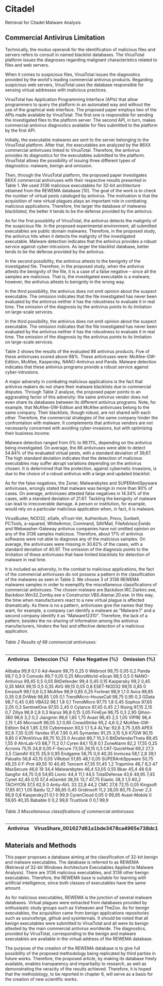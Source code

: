 # Citadel
Retrieval for Citadel Malware Analysis

## Commercial Antivirus Limitation

Technically, the modus operandi for the identification of malicious files and servers refers to consult in named blacklist databases. The VirusTotal platform issues the diagnoses regarding malignant characteristics related to files and web servers.

When it comes to suspicious files, VirusTotal issues the diagnostics provided by the world's leading commercial antivirus products. Regarding suspicious web servers, VirusTotal uses the database responsible for sensing virtual addresses with malicious practices.

VirusTotal has Application Programming Interface (APIs) that allow programmers to query the platform in an automated way and without the use of the graphical web interface. The proposed paper employs two of the APIs made available by VirusTotal. The first one is responsible for sending the investigated files to the platform server. The second API, in turn, makes commercial antivirus diagnostics available for files submitted to the platform by the first API.

Initially, the executable malwares are sent to the server belonging to the VirusTotal platform. After that, the executables are analyzed by the 86XX commercial antiviruses linked to VirusTotal. Therefore, the antivirus provides its diagnostics for the executables submitted to the platform. VirusTotal allows the possibility of issuing three different types of diagnostics: malware, benign and omission.

Then, through the VirusTotal platform, the proposed paper investigates 86XX commercial antiviruses with their respective results presented in Table 1. We used 3136 malicious executables for 32-bit architecture obtained from the REWEMA database [10]. The goal of the work is to check the number of virtual pests cataloged by antivirus. The motivation is that the acquisition of new virtual plagues plays an important role in combating malicious applications. Therefore, the larger the database of malwares blacklisted, the better it tends to be the defense provided by the antivirus.

As for the first possibility of VirusTotal, the antivirus detects the malignity of the suspicious file. In the proposed experimental environment, all submitted executables are public domain malwares. Therefore, in the proposed study, the antivirus hits when it detects the malignity of the investigated executable. Malware detection indicates that the antivirus provides a robust service against cyber-intrusions. As larger the blacklist database, better tends to be the defense provided by the antivirus.

In the second possibility, the antivirus attests to the benignity of the investigated file. Therefore, in the proposed study, when the antivirus attests the benignity of the file, it is a case of a false negative – since all the samples are malicious. That is, the investigated executable is a malware; however, the antivirus attests to benignity in the wrong way.

In the third possibility, the antivirus does not emit opinion about the suspect executable. The omission indicates that the file investigated has never been evaluated by the antivirus neither it has the robustness to evaluate it in real time. The omission of the diagnosis by the antivirus points to its limitation on large-scale services.

In the third possibility, the antivirus does not emit opinion about the suspect executable. The omission indicates that the file investigated has never been evaluated by the antivirus neither it has the robustness to evaluate it in real time. The omission of the diagnosis by the antivirus points to its limitation on large-scale services.

Table 2 shows the results of the evaluated 86 antivirus products. Five of these antiviruses scored above 98%. These antiviruses were: McAfee-GW-Edition, McAfee, Kaspersky, NANO-Antivirus and Panda. Malware detection indicates that these antivirus programs provide a robust service against cyber-intrusions.

A major adversity in combating malicious applications is the fact that antivirus makers do not share their malware blacklists due to commercial disputes. Through Table 2 analyse, the proposed paper points to an aggravating factor of this adversity: the same antivirus vendor does not even share its databases between its different antivirus programs. Note, for example, that McAfee-GW-Edition and McAfee antiviruses belong to the same company. Their blacklists, though robust, are not shared with each other. Therefore, the commercial strategies of the same company hinder the confrontation with malware. It complements that antivirus vendors are not necessarily concerned with avoiding cyber-invasions, but with optimizing their business income.

Malware detection ranged from 0% to 99.11%, depending on the antivirus being investigated. On average, the 86 antiviruses were able to detect 54.84% of the evaluated virtual pests, with a standard deviation of 39,67. The high standard deviation indicates that the detection of malicious executables may suffer abrupt variations depending on the antivirus chosen. It is determined that the protection, against cybernetic invasions, is due to the choice of a robust antivirus with a large and updated blacklist.

As for the false negatives, the Zoner, Malwarebytes and SUPERAntiSpyware antiviruses, wrongly stated that malware was benign in more than 90% of cases. On average, antiviruses attested false negatives in 14.34% of the cases, with a standard deviation of 21.67. Tackling the benignity of malware can lead to irrecoverable damage. A person or institution, for example, would rely on a particular malicious application when, in fact, it is malware.

VirusBuster, NOD32, eSafe, eTrust-Vet, Authentium, Prevx, Sunbelt, PCTools, a-squared, WhiteArmor, Command, SAVMail, FileAdvisor,Ewido and Webwasher-Gateway antivirus companies have not omitted opinion on any of the 3136 samples malicious. Therefore, about 17% of antivirus softwares were not able to diagnose any of the malicious samples. On average, the antiviruses were missing in 30.82% of the cases, with a standard deviation of 40.97. The omission of the diagnosis points to the limitation of these antiviruses that have limited blacklists for detection of malware in real time.

It is included as adversity, in the combat to malicious applications, the fact of the commercial antiviruses do not possess a pattern in the classification of the malwares as seen in Table 3. We choose 3 of 3136 REWEMA malwares samples in order to exemplify the miscellaneous classifications of commercial antiviruses. The chosen malware are Backdoor.IRC.Darkirc.exe, Backdoor.Win32.Zomby.exe e Constructor.VBS.Alamar.20.exe. In this way, the time when manufacturers react to a new virtual plague is affected dramatically. As there is no a pattern, antiviruses give the names that they want, for example, a company can identify a malware as "Malware.1" and a second company identify it as "Malware12310". Therefore, the lack of a pattern, besides the no-sharing of information among the antivirus manufacturers, hinders the fast and effective detection of a malicious application.


###### Table 2 Results of 68 commercial antiviruses:

Antivirus | Deteccion (%) | False Negative (%) | Omission (%)
--------- | ------------- | ------------------ | -------------
Alibaba 99,9 0,1 0
Ad-Aware 99,75 0,25 0
Webroot 99,75 0,05 0,2
Panda 99,7 0,3 0
Comodo 99,7 0,05 0,25
MicroWorld-eScan 99,5 0,5 0
NANO-Antivirus 99,45 0,5 0,05
BitDefender 99,4 0,45 0,15
Kaspersky 99,2 0,45 0,35
MAX 99,15 0,5 0,35
AVG 99,15 0,05 0,8
ESET-NOD32 99,15 0,85 0
Emsisoft 99,1 0,6 0,3
McAfee 98,9 0,85 0,25
Fortinet 98,9 1,1 0
Avira 98,85 0,35 0,8
DrWeb 98,85 1,05 0,1
TrendMicro-HouseCall 98,75 0,95 0,3
GData 98,7 0,45 0,85
VBA32 98,1 1,8 0,1
TrendMicro 97,75 1,8 0,45
Sophos 97,65 2,05 0,3
SentinelOne 97,55 2,45 0
Cylance 97,45 0,45 2,1
Rising 97,15 2,15 0,7
Zillya 96,9 2,8 0,3
Ikarus 96,8 0,15 3,05
FireEye 96,75 0,3 2,95
Qihoo-360 96,6 3,2 0,2
Jiangmin 96,6 1,65 1,75
Avast 96,45 2,5 1,05
VIPRE 96,4 2,15 1,45
Microsoft 96,05 3,1 0,85
CrowdStrike 95,2 4,6 0,2
McAfee-GW-Edition 94,6 1,85 3,55
Cybereason 93,5 1,1 5,4
ALYac 92,6 3,75 3,65
APEX 92,6 7,35 0,05
Yandex 91,6 7,95 0,45
Symantec 91,25 3,15 5,6
K7GW 90,15 9,85 0
K7AntiVirus 89,75 10,25 0
Arcabit 89,7 10,3 0
BitDefenderTheta 89,45 1,55 9
AhnLab-V3 88,7 11,2 0,1
Cyren 84,1 15,8 0,1
ZoneAlarm 82,2 17,55 0,25
Acronis 75,15 24,8 0,05
F-Secure 73,55 26,15 0,3
CAT-QuickHeal 69,2 27,3 3,5
ClamAV 63,15 35,9 0,95
Endgame 58,75 0,9 40,35
Invincea 58,1 2,8 39,1
Paloalto 56,8 43,15 0,05
ViRobot 51,85 48,1 0,05
SUPERAntiSpyware 50,75 49,25 0
F-Prot 49,55 10 40,45
Tencent 47,35 51,45 1,2
Trapmine 46,7 6,3 47
MaxSecure 46,6 19 34,4
Malwarebytes 46,4 53,05 0,55
Bkav 45,4 48 6,6
Sangfor 44,75 0,6 54,65
Lionic 44,4 11,1 44,5
TotalDefense 43,6 48,95 7,45
Cynet 42,45 0,15 57,4
eGambit 38,55 13,7 47,75
Elastic 38,3 1,5 60,2
TACHYON 37,5 62,5 0
Antiy-AVL 33 22,8 44,2
CMC 27,8 72,15 0,05
Kingsoft 17,85 81,1 1,05
Baidu 12,7 86,85 0,45
Gridinsoft 11,2 28,05 60,75
Zoner 2,3 96,9 0,8
Kaspersky21 0,1 0 99,9
CyrenCloud 0,05 0 99,95
Avast-Mobile 0 59,65 40,35
Babable 0 0,2 99,8
Trustlook 0 0,1 99,9

###### Table 3 Miscellaneous classifications of commercial antiviruses:

Antivírus | VirusShare_001627d61a1bde3478ca4965e738dc1e | VirusShare_075efef8c9ca2f675be296d5f56406fa | VirusShare_0dab86f850fd3dafc98d0f2b401377d5
--------- | ------------------------------------------- | ------------------------------------------- | --------------------------------------------



## Materials and Methods

This paper proposes a database aiming at the classification of 32-bit benign and malware executables. The database is referred to as REWEMA (Retrieval of 32-bit Windows Architecture Executables Applied to Malware Analysis). There are 3136 malicious executables, and 3136 other benign executables. Therefore, the REWEMA base is suitable for learning with artificial intelligence, since both classes of executables have the same amount.

As for malicious executables, REWEMA is the junction of several malware databases. Virtual plagues were extracted from databases provided by enthusiastic study groups such as Vxheaven and TheZoo. As for benign executables, the acquisition came from benign applications repositories such as sourceforge, github and sysinternals. It should be noted that all benign executables were submitted to VirusTotal and all were its benign attested by the main commercial antivirus worldwide. The diagnostics, provided by VirusTotal, corresponding to the benign and malware executables are available in the virtual address of the REWEMA database.

The purpose of the creation of the REWEMA database is to give full possibility of the proposed methodology being replicated by third parties in future works. Therefore, the proposed article, by making its database freely available, enables transparency and impartiality to research, as well as demonstrating the veracity of the results achieved. Therefore, it is hoped that the methodology, to be reported in chapter 6, will serve as a basis for the creation of new scientific works.
